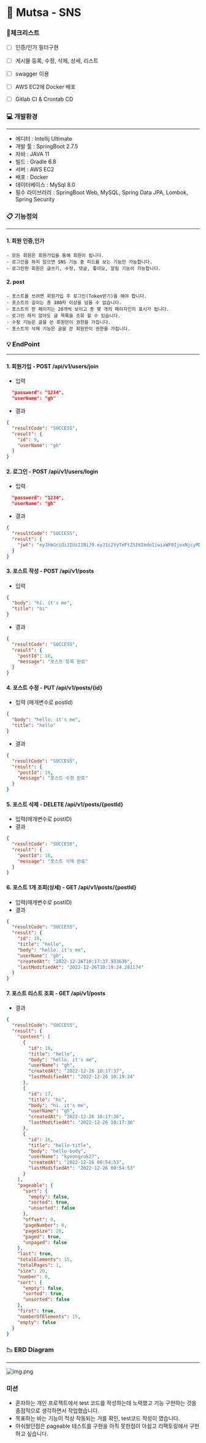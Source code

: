 # 💬 Mutsa - SNS
### 📌체크리스트
- [ ] 인증/인가 필터구현
- [ ] 게시물 등록, 수정, 삭제, 상세, 리스트
- [ ] swagger 이용
- [ ] AWS EC2에 Docker 배포
- [ ] Gitlab CI & Crontab CD


### 💻 개발환경
***
- 에디터 : Intellij Ultimate
- 개발 툴 : SpringBoot 2.7.5
- 자바 : JAVA 11
- 빌드 : Gradle 6.8
- 서버 : AWS EC2
- 배포 : Docker
- 데이터베이스 : MySql 8.0
- 필수 라이브러리 : SpringBoot Web, MySQL, Spring Data JPA, Lombok, Spring Security


### 📋 기능정의
***
#### **1. 회원 인증,인가**
    - 모든 회원은 회원가입을 통해 회원이 됩니다.
    - 로그인을 하지 않으면 SNS 기능 중 피드를 보는 기능만 가능합니다.
    - 로그인한 회원은 글쓰기, 수정, 댓글, 좋아요, 알림 기능이 가능합니다.

#### **2. post**

    - 포스트를 쓰려면 회원가입 후 로그인(Token받기)을 해야 합니다.
    - 포스트의 길이는 총 300자 이상을 넘을 수 없습니다.
    - 포스트의 한 페이지는 20개씩 보이고 총 몇 개의 페이지인지 표시가 됩니다.
    - 로그인 하지 않아도 글 목록을 조회 할 수 있습니다.
    - 수정 기능은 글을 쓴 회원만이 권한을 가집니다.
    - 포스트의 삭제 기능은 글을 쓴 회원만이 권한을 가집니다.

### 💡 EndPoint
***
#### **1. 회원가입 - POST /api/v1/users/join**
- 입력
```json
  "password": "1234",
  "userName": "gh"
```
- 결과
```json
{
  "resultCode": "SUCCESS",
  "result": {
    "id": 9,
    "userName": "gh"
  }
}

```
#### **2. 로그인 - POST /api/v1/users/login**
- 입력
```json
  "password": "1234",
  "userName": "gh"
```
- 결과
```json
{
  "resultCode": "SUCCESS",
  "result": {
    "jwt": "eyJhbGciOiJIUzI1NiJ9.eyJ1c2VyTmFtZSI6ImdoIiwiaWF0IjoxNjcyMDE3MjM4LCJleHAiOjE2NzIwMzUyMzh9.PcSlsqu0jNvf67laXgD9WdK0Gv0NMWAy18tfNkr5DTE"
  }
}
```
#### **3. 포스트 작성 - POST /api/v1/posts**
- 입력
```json
{
  "body": "hi. it's me",
  "title": "hi"
}
```
- 결과
```json
{
  "resultCode": "SUCCESS",
  "result": {
    "postId": 18,
    "message": "포스트 등록 완료"
  }
}
```
#### **4. 포스트 수정 - PUT /api/v1/posts/{id}**
- 입력 (매개변수로 postId)
```json
{
  "body": "hello. it's me",
  "title": "hello"
}
```
- 결과
```json
{
  "resultCode": "SUCCESS",
  "result": {
    "postId": 18,
    "message": "포스트 수정 완료"
  }
}
```
#### **5. 포스트 삭제 - DELETE /api/v1/posts/{postId}**
- 입력(매개변수로 postID)
- 결과
```json
{
  "resultCode": "SUCCESS",
  "result": {
    "postId": 18,
    "message": "포스트 삭제 완료"
  }
}
```
#### **6. 포스트 1개 조회(상세) - GET /api/v1/posts/{postId}**
- 입력(매개변수로 postID)
- 결과
```json
{
  "resultCode": "SUCCESS",
  "result": {
    "id": 18,
    "title": "hello",
    "body": "hello. it's me",
    "userName": "gh",
    "createdAt": "2022-12-26T10:17:37.933636",
    "lastModifiedAt": "2022-12-26T10:19:24.281174"
  }
}
```
#### **7. 포스트 리스트 조회 - GET /api/v1/posts**
- 결과
```json
{
  "resultCode": "SUCCESS",
  "result": {
    "content": [
      {
        "id": 18,
        "title": "hello",
        "body": "hello. it's me",
        "userName": "gh",
        "createdAt": "2022-12-26 10:17:37",
        "lastModifiedAt": "2022-12-26 10:19:24"
      },
      {
        "id": 17,
        "title": "hi",
        "body": "hi. it's me",
        "userName": "gh",
        "createdAt": "2022-12-26 10:17:36",
        "lastModifiedAt": "2022-12-26 10:17:36"
      },
      {
        "id": 16,
        "title": "hello-title",
        "body": "hello-body",
        "userName": "kyeongrok27",
        "createdAt": "2022-12-26 00:54:53",
        "lastModifiedAt": "2022-12-26 00:54:53"
      }
    ],
    "pageable": {
      "sort": {
        "empty": false,
        "sorted": true,
        "unsorted": false
      },
      "offset": 0,
      "pageNumber": 0,
      "pageSize": 20,
      "paged": true,
      "unpaged": false
    },
    "last": true,
    "totalElements": 15,
    "totalPages": 1,
    "size": 20,
    "number": 0,
    "sort": {
      "empty": false,
      "sorted": true,
      "unsorted": false
    },
    "first": true,
    "numberOfElements": 15,
    "empty": false
  }
}
```
### 📉 ERD Diagram
***
![img.png](img.png)

### 미션
- 혼자하는 개인 프로젝트에서 test 코드를 작성하는데 노력했고 기능 구현하는 것을 중점적으로 생각하면서 작업했습니다.
- 목표하는 바는 기능이 적상 작동되는 거를 확인, test코드 작성이 였습니다.
- 아쉬웠던점은 pageable 테스트를 구현을 아직 못한점이 아쉽고 리팩토링에서 구현하고 싶습니다.